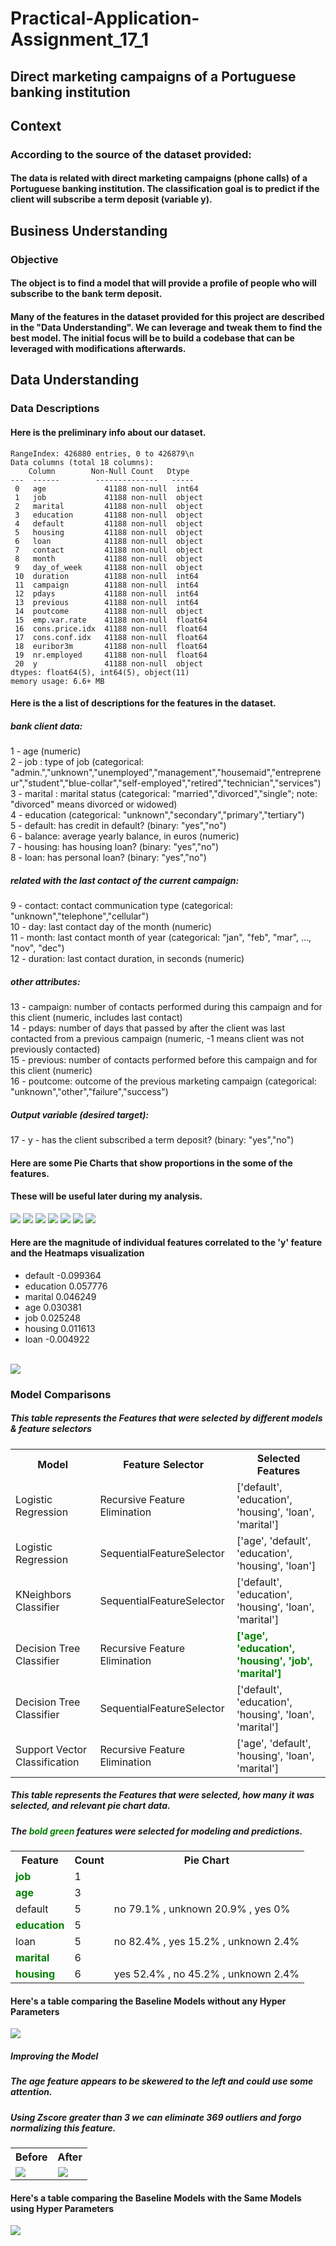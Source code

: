 <style>span{color:green}</style>
# Practical-Application-Assignment_17_1

## Direct marketing campaigns of a Portuguese banking institution

## Context
### According to the source of the dataset provided:
#### The data is related with direct marketing campaigns (phone calls) of a Portuguese banking institution. The classification goal is to predict if the client will subscribe a term deposit (variable y).

## Business Understanding
### Objective
#### The object is to find a model that will provide a profile of people who will subscribe to the bank term deposit.

#### Many of the features in the dataset provided for this project are described in the "Data Understanding".  We can leverage and tweak them to find the best model.  The initial focus will be to build a codebase that can be leveraged with modifications afterwards.

## Data Understanding

### Data Descriptions
#### Here is the preliminary info about our dataset.
    RangeIndex: 426880 entries, 0 to 426879\n
    Data columns (total 18 columns):
        Column        Non-Null Count   Dtype  
    ---  ------        --------------   -----   
     0   age             41188 non-null  int64  
     1   job             41188 non-null  object 
     2   marital         41188 non-null  object 
     3   education       41188 non-null  object 
     4   default         41188 non-null  object 
     5   housing         41188 non-null  object 
     6   loan            41188 non-null  object 
     7   contact         41188 non-null  object 
     8   month           41188 non-null  object 
     9   day_of_week     41188 non-null  object 
     10  duration        41188 non-null  int64  
     11  campaign        41188 non-null  int64  
     12  pdays           41188 non-null  int64  
     13  previous        41188 non-null  int64  
     14  poutcome        41188 non-null  object 
     15  emp.var.rate    41188 non-null  float64
     16  cons.price.idx  41188 non-null  float64
     17  cons.conf.idx   41188 non-null  float64
     18  euribor3m       41188 non-null  float64
     19  nr.employed     41188 non-null  float64
     20  y               41188 non-null  object 
    dtypes: float64(5), int64(5), object(11)
    memory usage: 6.6+ MB

#### Here is the a list of descriptions for the features in the dataset.

##### bank client data:
   1 - age (numeric)<br/>
   2 - job : type of job (categorical: "admin.","unknown","unemployed","management","housemaid","entrepreneur","student","blue-collar","self-employed","retired","technician","services") <br/>
   3 - marital : marital status (categorical: "married","divorced","single"; note: "divorced" means divorced or widowed)<br/>
   4 - education (categorical: "unknown","secondary","primary","tertiary")<br/>
   5 - default: has credit in default? (binary: "yes","no")<br/>
   6 - balance: average yearly balance, in euros (numeric) <br/>
   7 - housing: has housing loan? (binary: "yes","no")<br/>
   8 - loan: has personal loan? (binary: "yes","no")<br/>

##### related with the last contact of the current campaign:
   9 - contact: contact communication type (categorical: "unknown","telephone","cellular") <br/>
  10 - day: last contact day of the month (numeric)<br/>
  11 - month: last contact month of year (categorical: "jan", "feb", "mar", ..., "nov", "dec")<br/>
  12 - duration: last contact duration, in seconds (numeric)<br/>

##### other attributes:
  13 - campaign: number of contacts performed during this campaign and for this client (numeric, includes last contact)<br/>
  14 - pdays: number of days that passed by after the client was last contacted from a previous campaign (numeric, -1 means client was not previously contacted)<br/>
  15 - previous: number of contacts performed before this campaign and for this client (numeric)<br/>
  16 - poutcome: outcome of the previous marketing campaign (categorical: "unknown","other","failure","success")<br/>

##### Output variable (desired target):
  17 - y - has the client subscribed a term deposit? (binary: "yes","no")<br/>

#### Here are some Pie Charts that show proportions in the some of the features.
#### These will be useful later during my analysis.
<img src="images/default_pie_chart.png"/>
<img src="images/education_pie_chart.png"/>
<img src="images/marital_pie_chart.png"/>
<img src="images/age_pie_chartt.png"/>
<img src="images/job_pie_chart.png"/>
<img src="images/housing_pie_chart.png"/>
<img src="images/loan_pie_chart.png"/>


#### Here are the magnitude of individual features correlated to the 'y' feature and the Heatmaps visualization
<ul>
<li>default    -0.099364</li>
<li>education	0.057776</li>
<li>marital	    0.046249</li>
<li>age	        0.030381</li>
<li>job	        0.025248</li>
<li>housing	    0.011613</li>
<li>loan	   -0.004922</li>
</ul>
<br/>
<img src="images/heatmap.png"/>



### Model Comparisons
##### This table represents the Features that were selected by different models & feature selectors
<table>
<tr><th>Model</th><th>Feature Selector</th><th>Selected Features</th></tr>
<tr><td>Logistic Regression</td><td>Recursive Feature Elimination</td><td>['default', 'education', 'housing', 'loan', 'marital']</td></tr>
<tr><td>Logistic Regression</td><td>SequentialFeatureSelector</td><td>['age', 'default', 'education', 'housing', 'loan']</td></tr>
<tr><td>KNeighbors Classifier</td><td>SequentialFeatureSelector</td><td>['default', 'education', 'housing', 'loan', 'marital']</td></tr>
<tr><td>Decision Tree Classifier</td><td>Recursive Feature Elimination</td><td><b><span class="green">['age', 'education', 'housing', 'job', 'marital']</span></b></td></tr>
<tr><td>Decision Tree Classifier</td><td>SequentialFeatureSelector</td><td>['default', 'education', 'housing', 'loan', 'marital']</td></tr>
<tr><td>Support Vector Classification</td><td>Recursive Feature Elimination</td><td>['age', 'default', 'housing', 'loan', 'marital']</td></tr>
</table>


##### This table represents the Features that were selected, how many it was selected, and relevant pie chart data.
##### The <b><span class="green">bold green</span></b> features were selected for modeling and predictions.
<table>
<tr><th>Feature</th><th>Count</th><th>Pie Chart</th></tr>
<tr><td><b><span class="green">job</span></b></td><td>1</td><td></td></tr>
<tr><td><b><span class="green">age</span></td><td>3</td><td></td></tr>
<tr><td>default</td><td>5</td><td>no 79.1% , unknown 20.9% , yes 0%</td></tr>
<tr><td><b><span class="green">education</span></td><td>5</td><td></td></tr>
<tr><td>loan</td><td>5</td><td> no 82.4% , yes 15.2% , unknown 2.4%</td></tr>
<tr><td><b><span class="green">marital</span></td><td>6</td><td></td></tr>
<tr><td><b><span class="green">housing</span></td><td>6</td><td>yes 52.4% , no 45.2% , unknown 2.4%</td></tr>
</table>




#### Here's a table comparing the Baseline Models without any Hyper Parameters
<img src="images/Model Comparisons b.png"/>

##### Improving the Model
##### The age feature appears to be skewered to the left and could use some attention.
##### Using Zscore greater than 3 we can eliminate 369 outliers and forgo normalizing this feature.

<table>
<tr><th>Before</th><th>After</th></tr>
<tr><td><img src="images/age_histogram_before.png"/> </td><td><img src="images/age_histogram_after.png"/></td></tr>
</table>

#### Here's a table comparing the Baseline Models with the Same Models using Hyper Parameters
<img src="images/Model Comparisons 1.png"/>